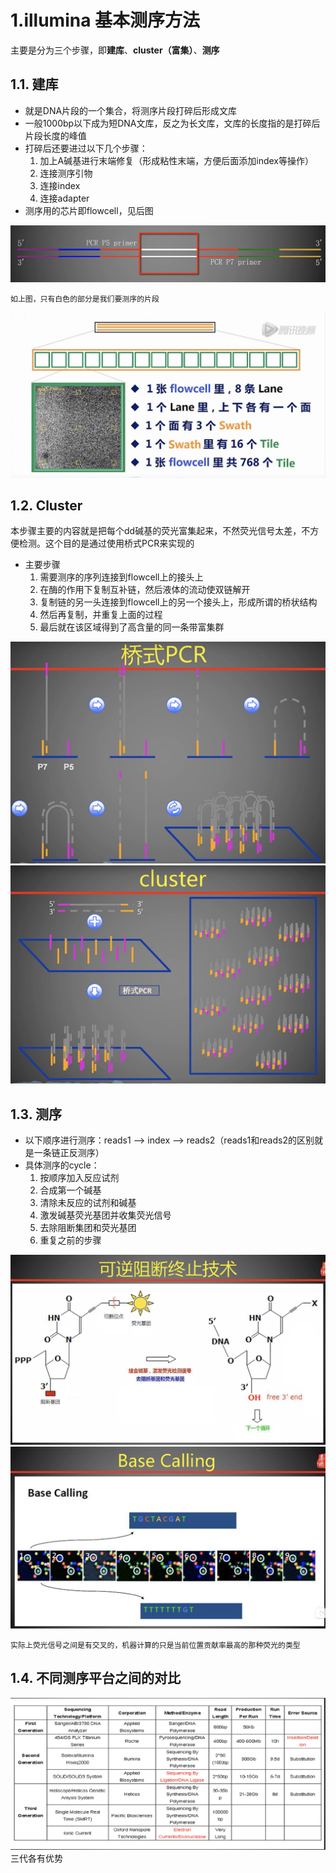 # 1.illumina 基本测序方法
主要是分为三个步骤，即**建库**、**cluster（富集）**、**测序**
## 1.1. 建库
- 就是DNA片段的一个集合，将测序片段打碎后形成文库
- 一般1000bp以下成为短DNA文库，反之为长文库，文库的长度指的是打碎后片段长度的峰值
- 打碎后还要进过以下几个步骤：
  1. 加上A碱基进行末端修复（形成粘性末端，方便后面添加index等操作）
  2. 连接测序引物
  3. 连接index
  4. 连接adapter
- 测序用的芯片即flowcell，见后图
   
![avatar](https://raw.githubusercontent.com/Zhang-EK/blog_img/main/WX20220118-161625%402x.png)
    
    如上图，只有白色的部分是我们要测序的片段

![avatar](https://raw.githubusercontent.com/Zhang-EK/blog_img/main/WX20220118-162546%402x.png)

## 1.2. Cluster
本步骤主要的内容就是把每个dd碱基的荧光富集起来，不然荧光信号太差，不方便检测。这个目的是通过使用桥式PCR来实现的
- 主要步骤
  1. 需要测序的序列连接到flowcell上的接头上
  2. 在酶的作用下复制互补链，然后液体的流动使双链解开
  3. 复制链的另一头连接到flowcell上的另一个接头上，形成所谓的桥状结构
  4. 然后再复制，并重复上面的过程
  5. 最后就在该区域得到了高含量的同一条带富集群

![avatar](https://raw.githubusercontent.com/Zhang-EK/blog_img/main/WX20220118-194242%402x.png)
![avatar](https://raw.githubusercontent.com/Zhang-EK/blog_img/main/WX20220118-194410%402x.png)
  
## 1.3. 测序
- 以下顺序进行测序：reads1 --> index --> reads2（reads1和reads2的区别就是一条链正反测序）
- 具体测序的cycle：
  1. 按顺序加入反应试剂
  2. 合成第一个碱基
  3. 清除未反应的试剂和碱基
  4. 激发碱基荧光基团并收集荧光信号
  5. 去除阻断集团和荧光基团
  6. 重复之前的步骤

![avatar](https://raw.githubusercontent.com/Zhang-EK/blog_img/main/WX20220118-195345%402x.png)
![avatar](https://raw.githubusercontent.com/Zhang-EK/blog_img/main/WX20220118-200659%402x.png)
    
    实际上荧光信号之间是有交叉的，机器计算的只是当前位置贡献率最高的那种荧光的类型

## 1.4. 不同测序平台之间的对比

![avatar](https://raw.githubusercontent.com/Zhang-EK/blog_img/main/WX20220125-212100%402x.png)
三代各有优势

